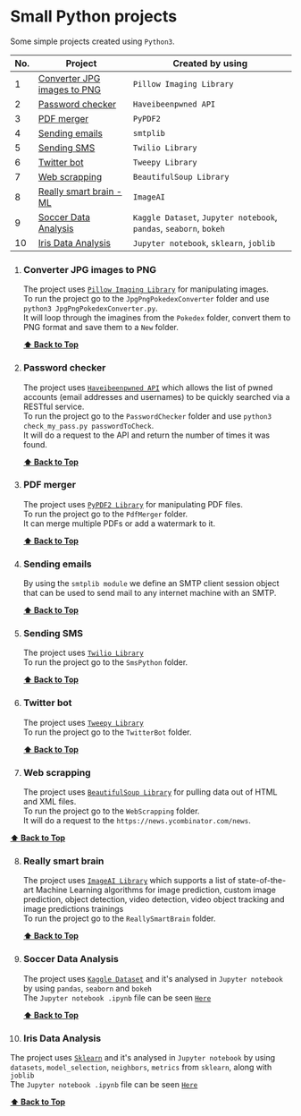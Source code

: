 # Small Python projects

Some simple projects created using `Python3`.

| No. | Project                                                     | Created by using                                                   |
| --- | ----------------------------------------------------------- | ------------------------------------------------------------------ |
| 1   | [Converter JPG images to PNG](#converter-jpg-images-to-png) | `Pillow Imaging Library`                                           |
| 2   | [Password checker](#password-checker)                       | `Haveibeenpwned API`                                               |
| 3   | [PDF merger](#pdf-merger)                                   | `PyPDF2`                                                           |
| 4   | [Sending emails](#sending-emails)                           | `smtplib`                                                          |
| 5   | [Sending SMS](#sending-sms)                                 | `Twilio Library`                                                   |
| 6   | [Twitter bot](#twitter-bot)                                 | `Tweepy Library`                                                   |
| 7   | [Web scrapping](#web-scrapping)                             | `BeautifulSoup Library`                                            |
| 8   | [Really smart brain - ML](#really-smart-brain)              | `ImageAI`                                                          |
| 9   | [Soccer Data Analysis](#soccer-data-analysis)               | `Kaggle Dataset`, `Jupyter notebook`, `pandas`, `seaborn`, `bokeh` |
| 10  | [Iris Data Analysis](#iris-data-analysis)                   | `Jupyter notebook`, `sklearn`, `joblib`                            |

1. ### Converter JPG images to PNG

   The project uses [`Pillow Imaging Library`](https://pillow.readthedocs.io/en/stable/) for manipulating images. <br>
   To run the project go to the `JpgPngPokedexConverter` folder and use `python3 JpgPngPokedexConverter.py`. <br>
   It will loop through the imagines from the `Pokedex` folder, convert them to PNG format and save them to a `New` folder.

   **[⬆ Back to Top](#small-python-projects)**

2. ### Password checker

   The project uses [`Haveibeenpwned API`](https://haveibeenpwned.com/API/v3) which allows the list of pwned accounts (email addresses and usernames) to be quickly searched via a RESTful service. <br>
   To run the project go to the `PasswordChecker` folder and use `python3 check_my_pass.py passwordToCheck`. <br>
   It will do a request to the API and return the number of times it was found. <br>

   **[⬆ Back to Top](#small-python-projects)**

3. ### PDF merger

   The project uses [`PyPDF2 Library`](https://pillow.readthedocs.io/en/stable/) for manipulating PDF files. <br>
   To run the project go to the `PdfMerger` folder. <br>
   It can merge multiple PDFs or add a watermark to it.

   **[⬆ Back to Top](#small-python-projects)**

4. ### Sending emails

   By using the `smtplib module` we define an SMTP client session object that can be used to send mail to any internet machine with an SMTP.

   **[⬆ Back to Top](#small-python-projects)**

5. ### Sending SMS

   The project uses [`Twilio Library`](https://www.twilio.com/) <br>
   To run the project go to the `SmsPython` folder. <br>

   **[⬆ Back to Top](#small-python-projects)**

6. ### Twitter bot

   The project uses [`Tweepy Library`](https://www.tweepy.org/) <br>
   To run the project go to the `TwitterBot` folder. <br>

   **[⬆ Back to Top](#small-python-projects)**

7. ### Web scrapping

   The project uses [`BeautifulSoup Library`](https://www.crummy.com/software/BeautifulSoup/bs4/doc/) for pulling data out of HTML and XML files. <br>
   To run the project go to the `WebScrapping` folder. <br>
   It will do a request to the `https://news.ycombinator.com/news`.

**[⬆ Back to Top](#small-python-projects)**

8. ### Really smart brain

   The project uses [`ImageAI Library`](https://github.com/OlafenwaMoses/ImageAI) which supports a list of state-of-the-art Machine Learning algorithms for image prediction, custom image prediction, object detection, video detection, video object tracking and image predictions trainings <br>
   To run the project go to the `ReallySmartBrain` folder. <br>

   **[⬆ Back to Top](#small-python-projects)**

9. ### Soccer Data Analysis

   The project uses [`Kaggle Dataset`](https://www.kaggle.com/) and it's analysed in `Jupyter notebook` by using `pandas`, `seaborn` and `bokeh` <br>
   The `Jupyter notebook .ipynb` file can be seen [`Here`](https://github.com/narcisabadea/Small-python-projects/blob/main/SoccerAnalysis/Soccer.ipynb)

   **[⬆ Back to Top](#small-python-projects)**

10. ### Iris Data Analysis

   The project uses [`Sklearn`](https://scikit-learn.org/stable/) and it's analysed in `Jupyter notebook` by using `datasets`, `model_selection`, `neighbors`, `metrics` from `sklearn`, along with `joblib` <br>
   The `Jupyter notebook .ipynb` file can be seen [`Here`](https://github.com/narcisabadea/Small-python-projects/blob/main/IrisAnalysis/Iris.ipynb)

   **[⬆ Back to Top](#small-python-projects)**


